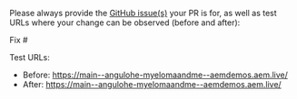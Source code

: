 Please always provide the [GitHub issue(s)](../issues) your PR is for, as well as test URLs where your change can be observed (before and after):

Fix #<gh-issue-id>

Test URLs:
- Before: https://main--angulohe-myelomaandme--aemdemos.aem.live/
- After: https://main--angulohe-myelomaandme--aemdemos.aem.live/
